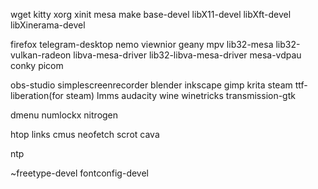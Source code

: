 wget kitty xorg xinit mesa make base-devel libX11-devel libXft-devel libXinerama-devel

firefox telegram-desktop nemo viewnior geany mpv lib32-mesa lib32-vulkan-radeon libva-mesa-driver lib32-libva-mesa-driver mesa-vdpau conky picom

obs-studio simplescreenrecorder blender inkscape gimp krita steam ttf-liberation(for steam) lmms audacity wine winetricks transmission-gtk

dmenu numlockx nitrogen

htop links cmus neofetch scrot cava

ntp

~freetype-devel fontconfig-devel